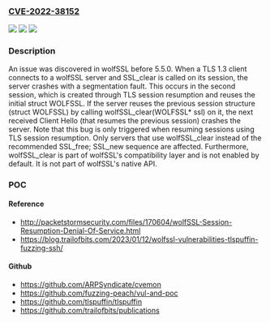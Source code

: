 ### [CVE-2022-38152](https://cve.mitre.org/cgi-bin/cvename.cgi?name=CVE-2022-38152)
![](https://img.shields.io/static/v1?label=Product&message=n%2Fa&color=blue)
![](https://img.shields.io/static/v1?label=Version&message=n%2Fa&color=blue)
![](https://img.shields.io/static/v1?label=Vulnerability&message=n%2Fa&color=brighgreen)

### Description

An issue was discovered in wolfSSL before 5.5.0. When a TLS 1.3 client connects to a wolfSSL server and SSL_clear is called on its session, the server crashes with a segmentation fault. This occurs in the second session, which is created through TLS session resumption and reuses the initial struct WOLFSSL. If the server reuses the previous session structure (struct WOLFSSL) by calling wolfSSL_clear(WOLFSSL* ssl) on it, the next received Client Hello (that resumes the previous session) crashes the server. Note that this bug is only triggered when resuming sessions using TLS session resumption. Only servers that use wolfSSL_clear instead of the recommended SSL_free; SSL_new sequence are affected. Furthermore, wolfSSL_clear is part of wolfSSL's compatibility layer and is not enabled by default. It is not part of wolfSSL's native API.

### POC

#### Reference
- http://packetstormsecurity.com/files/170604/wolfSSL-Session-Resumption-Denial-Of-Service.html
- https://blog.trailofbits.com/2023/01/12/wolfssl-vulnerabilities-tlspuffin-fuzzing-ssh/

#### Github
- https://github.com/ARPSyndicate/cvemon
- https://github.com/fuzzing-peach/vul-and-poc
- https://github.com/tlspuffin/tlspuffin
- https://github.com/trailofbits/publications

